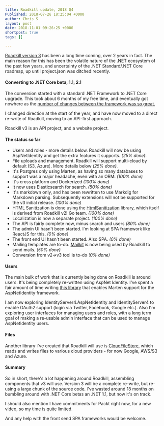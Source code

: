 ```yaml
---
title: Roadkill update, 2018 Q4
Published: 2018-07-28 18:25:04 +0000
author: Chris S
layout: post
date: 2018-11-01 09:26:25 +0000
shortpost: true
tags: []

---
```

[Roadkill version 3](http://github.com/roadkillwiki/roadkill) has been a long time coming, over 2 years in fact. The main reason for this has been the volatile nature of the .NET ecosystem of the past few years, and uncertainty of the .NET Standard/.NET Core roadmap, up until project.json was ditched recently.

#### Converting to .NET Core beta, 1.1, 2.1

The conversion started with a standard .NET Framework to .NET Core upgrade. This took about 6 months of my free time, and eventually got nowhere as the [number of changes between the framework was so great.](https://gist.github.com/yetanotherchris/197963aec1872c40bba515f8f95b7e0f)

I changed direction at the start of the year, and have now moved to a direct re-write of Roadkill, moving to an API-first approach. 

Roadkill v3 is an API project, and a website project.

#### The status so far

* Users and roles - more details below. Roadkill will now be using AspNetIdentity and get the extra features it supports. _(25% done)_.
* File uploads and management. Roadkill will support multi-cloud by default (S3, Azure). More details below _(25% done)_.
* It's Postgres only using Marten, as having so many databases to support was a major headache, even with an ORM. _(100% done)_
* It's cross platform and Dockerized _(100% done)_
* It now uses Elasticsearch for search. _(50% done)_
* It's markdown only, and has been rewritten to use Markdig for Markdown parsing. Subsequently extensions will not be supported for the v3 initial release. _(100% done)_
* HTML Sanitization is done using the [HtmlSanitization](https://github.com/mganss/HtmlSanitizer) library, which itself is derived from Roadkill v2! Go team. _(100% done)_
* Localization is now a separate project. _(100% done)_
* The API is fairly complete now, minus search and users _(80% done)_
* The admin UI hasn't been started. I'm looking at SPA framework like ReactJS for this. _(0% done)_
* The front end UI hasn't been started. Also SPA. _(0% done)_
* Mailing templates are to-do. [Mailkit](https://github.com/jstedfast/MailKit) is now being used by Roadkill to send mails. _(50% done)_
* Conversion from v2->v3 tool is to-do _(0% done)_

#### Users 

The main bulk of work that is currently being done on Roadkill is around users. It's being completely re-written using AspNet Identity. I've spent a fair amount of time writing [this library](https://github.com/yetanotherchris/marten.AspNetIdentity) that enables Marten support for the AspNetIdentity framework.

I am now exploring IdentityServer4.AspNetIdentity and IdentityServer4 to enable OAuth2 support (login via Twitter, Facebook, Google etc.). Also I'm exploring user interfaces for managing users and roles, with a long term goal of making a re-usable admin interface that can be used to manage AspNetIdentity users.

#### Files

Another library I've created that Roadkill will use is [CloudFileStore](https://github.com/yetanotherchris/CloudFileStore), which reads and writes files to various cloud providers - for now Google, AWS/S3 and Azure.

#### Summary

So in short, there's a lot happening around Roadkill, assembling components that v3 will use. Version 3 will be a complete re-write, but re-using a large chunk of the source code. I've wasted around 18 months on bumbling around with .NET Core betas an .NET 1.1, but now it's on track.

I should also mention I have commitments for Packt right now, for a new video, so my time is quite limited.

And any help with the front send SPA frameworks would be welcome.